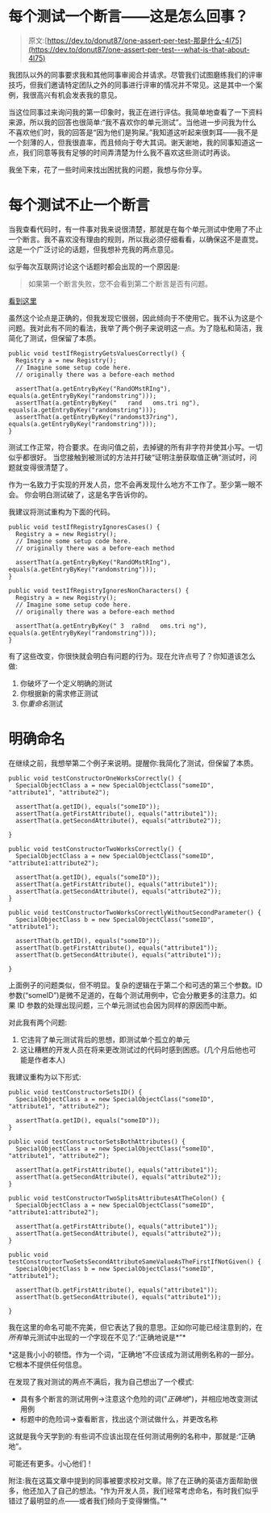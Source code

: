 # 每个测试一个断言——这是怎么回事？

> 原文:[https://dev.to/donut87/one-assert-per-test-那是什么-4l75](https://dev.to/donut87/one-assert-per-test---what-is-that-about-4l75)

我团队以外的同事要求我和其他同事审阅合并请求。尽管我们试图磨练我们的评审技巧，但我们邀请特定团队之外的同事进行评审的情况并不常见。这是其中一个案例，我很高兴有机会发表我的意见。

当这位同事过来询问我的第一印象时，我正在进行评估。我简单地查看了一下资料来源，所以我的回答也很简单:“我不喜欢你的单元测试”。当他进一步问我为什么不喜欢他们时，我的回答是“因为他们是狗屎。”我知道这听起来很刺耳——我不是一个刻薄的人，但我很直率，而且倾向于夸大其词。谢天谢地，我的同事知道这一点，我们同意等我有足够的时间弄清楚为什么我不喜欢这些测试时再谈。

我坐下来，花了一些时间来找出困扰我的问题，我想与你分享。

# [](#more-than-one-assert-per-test)每个测试不止一个断言

当我查看代码时，有一件事对我来说很清楚，那就是在每个单元测试中使用了不止一个断言。我不喜欢没有理由的规则，所以我必须仔细看看，以确保这不是直觉。这是一个广泛讨论的话题，但我想补充我的两点意见。

似乎每次互联网讨论这个话题时都会出现的一个原因是:

> 如果第一个断言失败，您不会看到第二个断言是否有问题。

[看到这里](http://programmaticallyspeaking.com/one-assertion-per-test-please.html)

虽然这个论点是正确的，但我发现它很弱，因此倾向于不使用它。我不认为这是个问题。我对此有不同的看法，我举了两个例子来说明这一点。为了隐私和简洁，我简化了测试，但保留了本质。

```
public void testIfRegistryGetsValuesCorrectly() {
  Registry a = new Registry();
  // Imagine some setup code here.
  // originally there was a before-each method

  assertThat(a.getEntryByKey("RandOMstRIng"), equals(a.getEntryByKey("randomstring")));
  assertThat(a.getEntryByKey("   rand   oms.tri ng"), equals(a.getEntryByKey("randomstring")));
  assertThat(a.getEntryByKey("randomst37ring"), equals(a.getEntryByKey("randomstring")));
} 
```

测试工作正常，符合要求。在询问值之前，去掉键的所有非字符并使其小写。一切似乎都很好。
当您接触到被测试的方法并打破“证明注册获取值正确”测试时，问题就变得很清楚了。

作为一名致力于实现的开发人员，您不会再发现什么地方不工作了。至少第一眼不会。
你会明白测试破了，这是名字告诉你的。

我建议将测试重构为下面的代码。

```
public void testIfRegistryIgnoresCases() {
  Registry a = new Registry();
  // Imagine some setup code here.
  // originally there was a before-each method

  assertThat(a.getEntryByKey("RandOMstRIng"), equals(a.getEntryByKey("randomstring")));
}

public void testIfRegistryIgnoresNonCharacters() {
  Registry a = new Registry();
  // Imagine some setup code here.
  // originally there was a before-each method

  assertThat(a.getEntryByKey(" 3  ra8nd   oms.tri ng"), equals(a.getEntryByKey("randomstring")));
} 
```

有了这些改变，你很快就会明白有问题的行为。现在允许点号了？你知道该怎么做:

1.  你破坏了一个定义明确的测试
2.  你根据新的需求修正测试
3.  你*重命名*测试

# [](#explicit-naming)明确命名

在继续之前，我想举第二个例子来说明。提醒你:我简化了测试，但保留了本质。

```
public void testConstructorOneWorksCorrectly() {
  SpecialObjectClass a = new SpecialObjectClass("someID", "attribute1", "attribute2");

  assertThat(a.getID(), equals("someID"));
  assertThat(a.getFirstAttribute(), equals("attribute1"));
  assertThat(a.getSecondAttribute(), equals("attribute2"));

}

public void testConstructorTwoWorksCorrectly() {
  SpecialObjectClass a = new SpecialObjectClass("someID", "attribute1:attribute2");

  assertThat(a.getID(), equals("someID"));
  assertThat(a.getFirstAttribute(), equals("attribute1"));
  assertThat(a.getSecondAttribute(), equals("attribute2"));
}

public void testConstructorTwoWorksCorrectlyWithoutSecondParameter() {
  SpecialObjectClass b = new SpecialObjectClass("someID", "attribute1");

  assertThat(b.getID(), equals("someID"));
  assertThat(b.getFirstAttribute(), equals("attribute1"));
  assertThat(b.getSecondAttribute(), equals("attribute1"));

} 
```

上面例子的问题类似，但不明显。复杂的逻辑在于第二个和可选的第三个参数。ID 参数(“someID”)是微不足道的，在每个测试用例中，它会分散更多的注意力。如果 ID 参数的处理出现问题，三个单元测试也会因为同样的原因而中断。

对此我有两个问题:

1.  它违背了单元测试背后的思想，即测试单个孤立的单元
2.  这让糟糕的开发人员在将来更改测试过的代码时感到困惑。(几个月后他也可能是作者本人)

我建议重构为以下形式:

```
public void testConstructorSetsID() {
  SpecialObjectClass a = new SpecialObjectClass("someID", "attribute1", "attribute2");

  assertThat(a.getID(), equals("someID"));
}

public void testConstructorSetsBothAttributes() {
  SpecialObjectClass a = new SpecialObjectClass("someID", "attribute1", "attribute2");

  assertThat(a.getFirstAttribute(), equals("attribute1"));
  assertThat(a.getSecondAttribute(), equals("attribute2"));
}

public void testConstructorTwoSplitsAttributesAtTheColon() {
  SpecialObjectClass a = new SpecialObjectClass("someID", "attribute1:attribute2");

  assertThat(a.getFirstAttribute(), equals("attribute1"));
  assertThat(a.getSecondAttribute(), equals("attribute2"));
}

public void testConstructorTwoSetsSecondAttributeSameValueAsTheFirstIfNotGiven() {
  SpecialObjectClass b = new SpecialObjectClass("someID", "attribute1");

  assertThat(b.getFirstAttribute(), equals("attribute1"));
  assertThat(b.getSecondAttribute(), equals("attribute1"));

} 
```

我在这里的命名可能不完美，但它表达了我的意思。正如你可能已经注意到的，在*所有*单元测试中出现的*一个*字现在不见了:“正确地说是*”*

 *这是我小小的顿悟。作为一个词，“正确地”不应该成为测试用例名称的一部分。它根本不提供任何信息。

在发现了我对测试的两点不满后，我为自己想出了一个模式:

*   具有多个断言的测试用例->注意这个危险的词("*正确地*")，并相应地改变测试用例
*   标题中的危险词->查看断言，找出这个测试做什么，并更改名称

这就是我今天学到的:有些词不应该出现在任何测试用例的名称中，那就是:“正确地”。

可能还有更多。小心他们！

附注:我在这篇文章中提到的同事被要求校对文章。除了在正确的英语方面帮助很多，他还加入了自己的想法。“作为开发人员，我们经常考虑命名，有时我们似乎错过了最明显的点——或者我们倾向于变得懒惰。”*